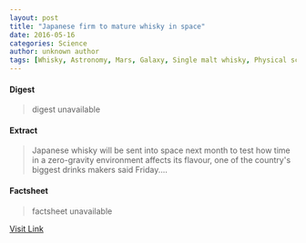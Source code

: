 ```yaml
---
layout: post
title: "Japanese firm to mature whisky in space"
date: 2016-05-16
categories: Science
author: unknown author
tags: [Whisky, Astronomy, Mars, Galaxy, Single malt whisky, Physical sciences, Outer space]
---
```



#### Digest
>digest unavailable

#### Extract
>Japanese whisky will be sent into space next month to test how time in a zero-gravity environment affects its flavour, one of the country's biggest drinks makers said Friday....

#### Factsheet
>factsheet unavailable

[Visit Link](http://phys.org/news/2015-07-japanese-firm-mature-whisky-space.html)


